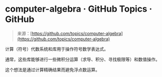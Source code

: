 <!--yml

category: 未分类

date: 2024-05-27 14:37:16

-->

# computer-algebra · GitHub Topics · GitHub

> 来源：[https://github.com/topics/computer-algebra](https://github.com/topics/computer-algebra)

计算（符号）代数系统和库用于操作符号数学表达式。

通常，这些库能够进行一些微积分运算（求导、积分、寻找极限等）和数值操作。

这个想法是通过计算精确结果而避免浮点数运算。
